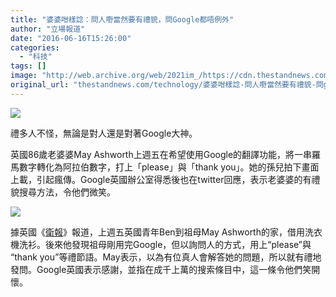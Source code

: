 ```yaml
---
title: "婆婆咁樣諗：問人嘢當然要有禮貌，問Google都唔例外"
author: "立場報道"
date: "2016-06-16T15:26:00"
categories:
  - "科技"
tags: []
image: "http://web.archive.org/web/2021im_/https://cdn.thestandnews.com/media/photos/cache/granny-14_txhG8_1200x0.png"
original_url: "thestandnews.com/technology/婆婆咁樣諗-問人嘢當然要有禮貌-問google都唔例外"
---
```

![](http://web.archive.org/web/2021im_/https://cdn.thestandnews.com/media/photos/cache/granny-14_txhG8_1200x0.png)

禮多人不怪，無論是對人還是對著Google大神。

英國86歲老婆婆May Ashworth上週五在希望使用Google的翻譯功能，將一串羅馬數字轉化為阿拉伯數字，打上「please」與「thank you」。她的孫兒拍下畫面上載，引起瘋傳。Google英國辦公室得悉後也在twitter回應，表示老婆婆的有禮貌搜尋方法，令他們微笑。

[![](http://web.archive.org/web/2021im_/https://cdn.thestandnews.com/media/photos/cache/Screen20Shot202016-06-1620at203.05.0420PM_S3t47_1200x0.png)](http://web.archive.org/web/20210628165745/https://cdn.thestandnews.com/media/photos/cache/Screen20Shot202016-06-1620at203.05.0420PM_S3t47_1200x0.png)

據英國《[衛報](http://web.archive.org/web/20210628165745/https://www.theguardian.com/uk-news/2016/jun/16/grandmother-nan-google-praises-search-thank-you-manners-polite)》報道，上週五英國青年Ben到祖母May Ashworth的家，借用洗衣機洗衫。後來他發現祖母剛用完Google，但以詢問人的方式，用上“please”與 “thank you”等禮節語。May表示，以為有位真人會解答她的問題，所以就有禮地發問。Google英國表示感謝，並指在成千上萬的搜索條目中，這一條令他們笑開懷。